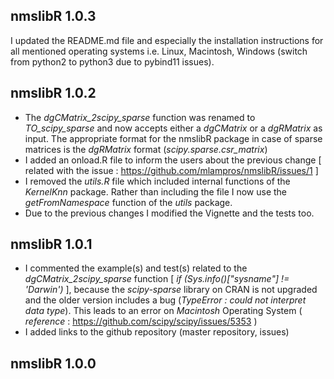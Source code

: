 
## nmslibR 1.0.3

I updated the README.md file and especially the installation instructions for all mentioned operating systems i.e. Linux, Macintosh, Windows (switch from python2 to python3 due to pybind11 issues).


## nmslibR 1.0.2

* The *dgCMatrix_2scipy_sparse* function was renamed to *TO_scipy_sparse* and now accepts either a *dgCMatrix* or a *dgRMatrix* as input. The appropriate format for the nmslibR package in case of sparse matrices is the *dgRMatrix* format (*scipy.sparse.csr_matrix*)
* I added an onload.R file to inform the users about the previous change [ related with the issue : https://github.com/mlampros/nmslibR/issues/1 ]
* I removed the *utils.R* file which included internal functions of the *KernelKnn* package. Rather than including the file I now use the *getFromNamespace* function of the *utils* package.
* Due to the previous changes I modified the Vignette and the tests too.


## nmslibR 1.0.1

* I commented the example(s) and test(s) related to the *dgCMatrix_2scipy_sparse* function [ *if (Sys.info()["sysname"] != 'Darwin')* ], because the *scipy-sparse* library on CRAN is not upgraded and the older version includes a bug (*TypeError : could not interpret data type*). This leads to an error on *Macintosh* Operating System ( *reference* : https://github.com/scipy/scipy/issues/5353 )
* I added links to the github repository (master repository, issues)


## nmslibR 1.0.0




